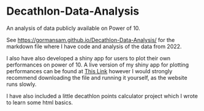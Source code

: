 # Decathlon-Data-Analysis
An analysis of data publicly available on Power of 10.

See https://gormansam.github.io/Decathlon-Data-Analysis/ for the markdown file where I have code and analysis of the data from 2022.

I also have also developed a shiny app for users to plot their own performances on power of 10.
A live version of my shiny app for plotting performances can be found at [This Link](https://samgorman.shinyapps.io/ukathleticstools/) however I would strongly recommend downloading the file and running it yourself, as the website runs slowly.

I have also included a little decathlon points calculator project which I wrote to learn some html basics.
